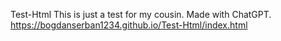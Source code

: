 T e s t - H t m l 
This is just a test for my cousin.
Made with ChatGPT. 
https://bogdanserban1234.github.io/Test-Html/index.html
